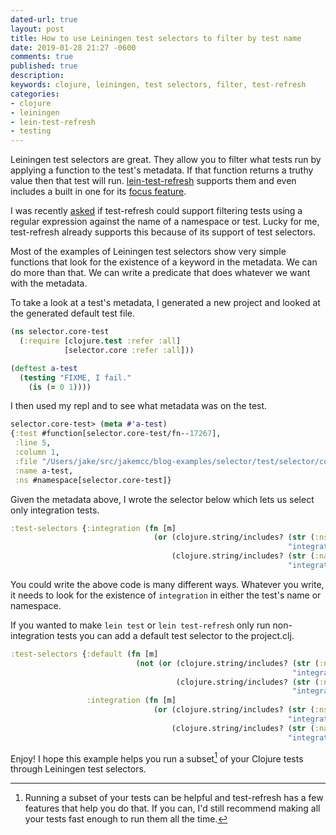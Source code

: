 ```yaml
---
dated-url: true
layout: post
title: How to use Leiningen test selectors to filter by test name
date: 2019-01-28 21:27 -0600
comments: true
published: true
description: 
keywords: clojure, leiningen, test selectors, filter, test-refresh
categories:
- clojure
- leiningen
- lein-test-refresh
- testing
---
```


<!-- Estimate: 30 minutes -->
<!-- First draft: 38 minutes -->
<!-- First edit: 13 minutes -->
<!-- Second edit: 8 minutes -->

Leiningen test selectors are great. They allow you to filter what tests run by applying a function to the test's metadata. If that function returns a truthy value then that test will run. [lein-test-refresh](https://github.com/jakemcc/lein-test-refresh/blob/master/CHANGES.md#040) supports them and even includes a built in one for its [focus feature](https://github.com/jakemcc/lein-test-refresh#built-in-test-narrowing-test-selector).

I was recently [asked](https://github.com/jakemcc/lein-test-refresh/issues/78) if test-refresh could support filtering tests using a regular expression against the name of a namespace or test. Lucky for me, test-refresh already supports this because of its support of test selectors.

Most of the examples of Leiningen test selectors show very simple functions that look for the existence of a keyword in the metadata. We can do more than that. We can write a predicate that does whatever we want with the metadata.

To take a look at a test's metadata, I generated a new project and looked at the generated default test file.

```clojure
(ns selector.core-test
  (:require [clojure.test :refer :all]
            [selector.core :refer :all]))

(deftest a-test
  (testing "FIXME, I fail."
    (is (= 0 1))))
```

I then used my repl and to see what metadata was on the test.

```clojure
selector.core-test> (meta #'a-test)
{:test #function[selector.core-test/fn--17267],
 :line 5,
 :column 1,
 :file "/Users/jake/src/jakemcc/blog-examples/selector/test/selector/core_test.clj",
 :name a-test,
 :ns #namespace[selector.core-test]}
```

Given the metadata above, I wrote the selector below which lets us select only integration tests.

```clojure
:test-selectors {:integration (fn [m]
                                (or (clojure.string/includes? (str (:ns m))
                                                              "integration")
                                    (clojure.string/includes? (str (:name m))
                                                              "integration")))}
```

You could write the above code is many different ways. Whatever you write, it needs to look for the existence of `integration` in either the test's name or namespace.

If you wanted to make `lein test` or `lein test-refresh` only run non-integration tests you can add a default test selector to the project.clj.

```clojure
:test-selectors {:default (fn [m]
                            (not (or (clojure.string/includes? (str (:ns m))
                                                               "integration")
                                     (clojure.string/includes? (str (:name m))
                                                               "integration"))))
                 :integration (fn [m]
                                (or (clojure.string/includes? (str (:ns m))
                                                              "integration")
                                    (clojure.string/includes? (str (:name m))
                                                              "integration")))}
```

Enjoy! I hope this example helps you run a subset[^1] of your Clojure tests through Leiningen test selectors.

[^1]: Running a subset of your tests can be helpful and test-refresh has a few features that help you do that. If you can, I'd still recommend making all your tests fast enough to run them all the time.